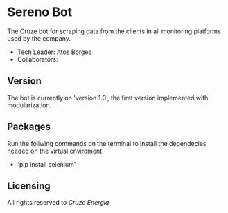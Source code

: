 # Sereno Bot

The Cruze bot for scraping data from the clients in all monitoring platforms used by the company.

- Tech Leader: Atos Borges
- Collaborators: 

## Version

The bot is currently on 'version 1.0', the first version implemented with modularization.

## Packages

Run the follwing commands on the terminal to install the dependecies needed on the virtual enviroment.

- 'pip install selenium'

## Licensing

 All rights reserved to *Cruze Energia*